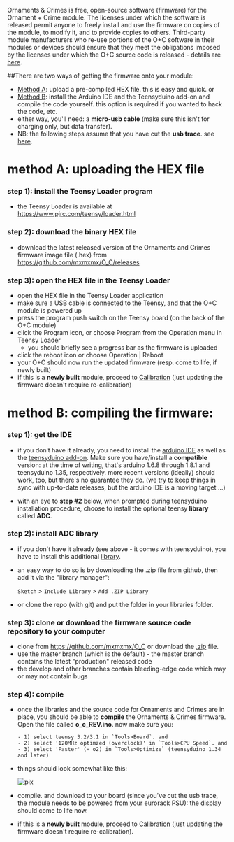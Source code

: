 Ornaments & Crimes is free, open-source software (firmware) for the Ornament + Crime module. The licenses under which the software is released permit anyone to freely install and use the firmware on copies of the module, to modify it, and to provide copies to others. Third-party module manufacturers who re-use portions of the O+C software in their modules or devices should ensure that they meet the obligations imposed by the licenses under which the O+C source code is released - details are [here](https://github.com/mxmxmx/O_C/wiki/Licensing-of-Ornament(s)---and-Crime(s)).

##There are two ways of getting the firmware onto your module:

- [Method A](https://github.com/mxmxmx/O_C/wiki/firmware#method-a-uploading-the-hex-file): upload a pre-compiled HEX file. this is easy and quick. or
- [Method B](https://github.com/mxmxmx/O_C/wiki/firmware#method-b-compiling-the-firmware): install the Arduino IDE and the Teensyduino add-on and compile the code yourself. this option is required if you wanted to hack the code, etc.
- either way, you'll need: a **micro-usb cable** (make sure this isn't for charging only, but data transfer).
- NB: the following steps assume that you have cut the **usb trace**. see [here](https://github.com/mxmxmx/O_C/wiki/build-it#finally-prepare-the-teensy).

# method A: uploading the HEX file

### step 1): install the Teensy Loader program

- the Teensy Loader is available at https://www.pjrc.com/teensy/loader.html

### step 2): download the binary HEX file

- download the latest released version of the Ornaments and Crimes firmware image file (.hex) from https://github.com/mxmxmx/O_C/releases

### step 3): open the HEX file in the Teensy Loader

- open the HEX file in the Teensy Loader application
- make sure a USB cable is connected to the Teensy, and that the O+C module is powered up
- press the program push switch on the Teensy board (on the back of the O+C module)
- click the Program icon, or choose Program from the Operation menu in Teensy Loader
  - you should briefly see a progress bar as the firmware is uploaded
- click the reboot icon or choose Operation | Reboot
- your O+C should now run the updated firmware (resp. come to life, if newly built)
- if this is a **newly built** module, proceed to [Calibration](https://github.com/mxmxmx/O_C/wiki/calibration) (just updating the firmware doesn't require re-calibration)

# method B: compiling the firmware:

### step 1): get the IDE

- if you don’t have it already, you need to install the [arduino IDE](https://www.arduino.cc/en/Main/Software) as well as the [teensyduino add-on](https://www.pjrc.com/teensy/td_download.html). Make sure you have/install a **compatible** version: at the time of writing, that's arduino 1.6.8 through 1.8.1 and teensyduino 1.35, respectively. more recent versions (ideally) should work, too, but there's no guarantee they do. (we try to keep things in sync with up-to-date releases, but the arduino IDE is a moving target ...)

- with an eye to **step #2** below, when prompted during teensyduino installation procedure, choose to install the optional teensy **library** called **ADC**.

### step 2): install ADC library

- if you don't have it already (see above - it comes with teensyduino), you have to install this additional [library](https://github.com/pedvide/ADC). 

- an easy way to do so is by downloading the .zip file from github, then add it via the "library manager": 

  `Sketch` > `Include Library` > `Add .ZIP Library`

- or clone the repo (with git) and put the folder in your libraries folder.

### step 3): clone or download the firmware source code repository to your computer
- clone from https://github.com/mxmxmx/O_C or download the [.zip](https://github.com/mxmxmx/O_C/archive/master.zip) file.
- use the master branch (which is the default) - the master branch contains the latest "production" released code
- the develop and other branches contain bleeding-edge code which may or may not contain bugs
  
### step 4): compile

- once the libraries and the source code for Ornaments and Crimes are in place, you should be able to **compile** the Ornaments & Crimes firmware. Open the file called **o_c_REV.ino**. now make sure you:

      - 1) select teensy 3.2/3.1 in `Tools>Board`. and 
      - 2) select '120MHz optimzed (overclock)' in `Tools>CPU Speed`. and
      - 3) select 'Faster' (= o2) in `Tools>Optimize` (teensyduino 1.34 and later)

- things should look somewhat like this:

  ![pix](https://c2.staticflickr.com/2/1618/26563326745_d2d662877a_o.png)

- compile. and download to your board (since you've cut the usb trace, the module needs to be powered from your eurorack PSU): the display should come to life now.

-  if this is a **newly built** module, proceed to [Calibration](https://github.com/mxmxmx/O_C/wiki/calibration) (just updating the firmware doesn't require re-calibration).
